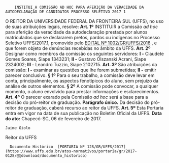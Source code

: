         INSTITUI A COMISSÃO AD HOC PARA AFERIÇÃO DA VERACIDADE DA AUTODECLARAÇÃO DE CANDIDATOS PROCESSO SELETIVO 2017 1  

 O REITOR DA UNIVERSIDADE FEDERAL DA FRONTEIRA SUL (UFFS), no uso de suas atribuições legais, resolve:   **Art. 1º** INSTITUIR a Comissão *ad hoc* para aferição da veracidade da autodeclaração prestada por alunos matriculados que se declararem pretos, pardos ou indígenas no Processo Seletivo UFFS/2017.1, promovido pelo [EDITAL Nº 1002/GR/UFFS/2016](https://www.uffs.edu.br/atos-normativos/edital/gr/2016-1002)  , e que forem objeto de denúncias recebidas no âmbito da UFFS.   **Art. 2º** Designar como membros da comissão os seguintes servidores: **I -** Claudete Gomes Soares, Siape 1343231; **II -** Gustavo Olszanski Acrani, Siape 2324002; **III -** Leandro Tuzzin, Siape 2102715.   **Art. 3º** São atribuições da comissão: **I -** examinar as questões que lhe forem submetidas; **II -** emitir parecer conclusivo. **§ 1º** Para o seu trabalho, a comissão deve levar em conta, principalmente, os aspectos fenotípicos do aluno, sem prejuízo da análise de outros elementos. **§ 2º** A comissão pode convocar, a qualquer momento, o aluno envolvido para prestar informações e esclarecimentos.   **Art. 4º** O parecer exarado pela Comissão *ad hoc* será a base para a decisão do pró-reitor de graduação. **Parágrafo único.** Da decisão do pró-reitor de graduação, caberá recurso ao reitor da UFFS.   **Art. 5º** Esta Portaria entra em vigor na data de sua publicação no Boletim Oficial da UFFS.      **Data do ato:** Chapecó-SC, 06 de fevereiro de 2017.   
 

    Jaime Giolo   
 Reitor da UFFS 

      Documento Histórico  [PORTARIA Nº 128/GR/UFFS/2017](https://www.uffs.edu.br/atos-normativos/portaria/gr/2017-0128/@@download/documento_historico)     
      